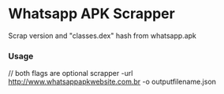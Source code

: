 # Whatsapp APK Scrapper

Scrap version and "classes.dex" hash from whatsapp.apk

### Usage

// both flags are optional
scrapper -url http://www.whatsappapkwebsite.com.br -o outputfilename.json